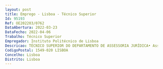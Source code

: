 ```yaml
--- 
layout: post
title: Emprego - Lisboa - Técnico Superior
Id: 95193
Ref: OE202203/0762
DataAbertura: 2022-03-23
DataFecho: 2022-04-06
Trabalho: Técnico Superior
Empregador: Instituto Politécnico de Lisboa
Descricao: TÉCNICO SUPERIOR DO DEPARTAMENTO DE ASSESSORIA JURÍDICA•	Assegurar o apoio jurídico dos Serviços da Presidência, das Unidades Orgânicas e outras Unidades e Serviços do Instituto •	Participação em grupos de trabalho para assessoria técnica especializada aos órgãos de gestão do Instituto •	Acompanhar a publicação de legislação oficial aplicável ao ensino superior e outra de interesse colateral e assegurar a sua divulgação pelos Serviços da Presidência, Unidades Orgânicas e outras Unidades e Serviços •	Acompanhar todo o procedimento de recuperação de propinas relativo às respetivas Escolas e Institutos Superiores •	Elaborar estudos, análises, pareceres e sistematizar as informações e pareceres jurídicos sobre matérias relacionadas com o ensino superior promovendo a respetiva uniformidade interpretativa e o regular desenvolvimento das atribuições do IPL •	Colaborar na preparação de regulamentos bem como de instrumentos jurídicos nos quais o IPL e respetivas Unidades Orgânicas sejam parte e elaborar proposta de despachos •	Proceder à pesquisa e tratamento de legislação, doutrina e jurisprudência com interesse para o Instituto Politécnico de Lisboa e respetivas unidades orgânicas •	Assegurar a resposta às reclamações, recursos hierárquicos e concursos relativos ao IPL ou das suas unidades orgânicas•	Instruir processos disciplinares, inquéritos, de entre outros.
CodigoPostal: 1549-020 LISBOA
Concelho: Lisboa
Distrito: Lisboa
--- 
```

